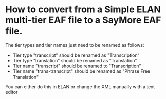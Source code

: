 # How to convert from a Simple ELAN multi-tier EAF file to a SayMore EAF file. 

The tier types and tier names just need to be renamed as follows:

- Tier type "transcript" should be renamed as "Transcription"
- Tier type "translation" should be renamed as "Translation"
- Tier name "transcript" should be renamed to "Transcription"
- Tier name "trans-transcript" should be renamed as "Phrase Free Translation"

You can either do this in ELAN or change the XML manually with a text editor 

